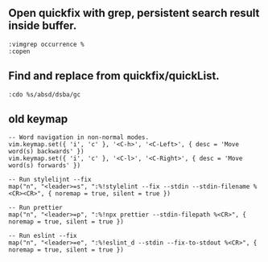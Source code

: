 ## Open quickfix with grep, persistent search result inside buffer.

```
:vimgrep occurrence %
:copen
```


## Find and replace from quickfix/quickList.
```
:cdo %s/absd/dsba/gc
```


## old keymap
```
-- Word navigation in non-normal modes.
vim.keymap.set({ 'i', 'c' }, '<C-h>', '<C-Left>', { desc = 'Move word(s) backwards' })
vim.keymap.set({ 'i', 'c' }, '<C-l>', '<C-Right>', { desc = 'Move word(s) forwards' })

-- Run stylelijnt --fix
map("n", "<leader>=s", ":%!stylelint --fix --stdin --stdin-filename %<CR><CR>", { noremap = true, silent = true })

-- Run prettier
map("n", "<leader>=p", ":%!npx prettier --stdin-filepath %<CR>", { noremap = true, silent = true })

-- Run eslint --fix
map("n", "<leader>=e", ":%!eslint_d --stdin --fix-to-stdout %<CR>", { noremap = true, silent = true })

```
